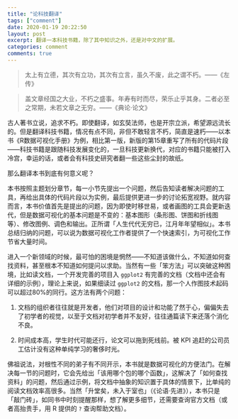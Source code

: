 ```yaml
---
title: "论科技翻译"
tags: ["comment"]
date: 2020-01-19 20:22:50
layout: post
excerpt: 翻译一本科技书籍，除了其中知识之外，还是对中文的扩展。
categories: comment
comments: true
---
```


> 太上有立德，其次有立功，其次有立言，虽久不废，此之谓不朽。——《左传》

> 盖文章经国之大业，不朽之盛事。年寿有时而尽，荣乐止乎其身。二者必至之常期，未若文章之无穷。——《典论·论文》

古人著书立说，追求不朽。即使翻译，如玄奘法师，也是开宗立派，希望源远流长的。但是翻译科技书籍，情况有点不同，非但不敢轻言不朽，简直是速朽——以本书《R数据可视化手册》为例，相比第一版，新版的第15章重写了所有的代码片段——科技书籍是跟随科技发展变化的，一旦科技更新换代，对应的书籍只能被打入冷宫，幸运的话，或者会有科技史研究者翻一些这些尘封的故纸。

那么翻译本书到底有何意义呢？

本书按照主题划分章节，每一小节先提出一个问题，然后告知读者解决问题的工具，再给出具体的代码片段以为实例，最后提供更进一步的讨论拓宽视野。就内容而言，本书价值首先是提出的问题，因为即使时移世易，或者画图的工具会更新迭代，但是数据可视化的基本问题是不变的：基本图形（条形图、饼图和折线图等）、修改图例、调色和输出。正所谓「人生代代无穷已，江月年年望相似」。本书总结归纳的问题，可以说为数据可视化工作者提供了一个快速索引，为可视化工作节省大量时间。

进入一个新领域的时候，最可怕的困境是惘然——不知道该做什么，不知道如何查找资料，甚至根本不知道如何提问以求助。当然有一些「笨方法」可以突破这种困境，比如读文档，一个开发完善的项目入 `ggplot2` 有完善的文档（文档中还会有详细的示例），理论上来说，如果细读过 `ggplot2` 的文档，那一个人作图技术起码可以超过80%的同行。这方法有两个问题：

1. 文档的组织者往往就是开发者，他们对项目的设计和功能了然于心，偏偏失去了初学者的视觉，以至于文档对初学者并不友好，往往通篇读下来还落个消化不良。

2. 时间成本高，学生时代可能还行，论文可以拖到死线前。被 KPI 追赶的公司员工估计没有这种单纯学习的奢侈时光。

佛祖说法，对根性不同的弟子有不同开示，本书就是数据可视化的方便法门。在解决每一节的问题时，它会先给出「该用哪个包的哪个函数」，这解决了「如何查找资料」的问题，然后通过示例，将文档中抽象的知识置于具体的情景下，比单纯的阅读文档效率高很多。当然「升堂矣，未入于室也」（《论语·先进》），本书只是「敲门砖」，如同书中时刻提醒那样，想了解更多细节，还需要查询官方文档（或者高抬贵手，用 R 提供的 `?` 查询帮助文档）。
